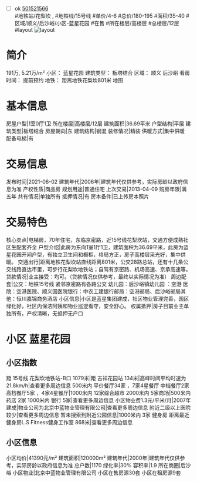 - [ ] ok [501521566](https://bj.5i5j.com/ershoufang/501521566.html)  
 #地铁站/花梨坎 ,  #地铁线/15号线
#单价/4-6 #总价/180-195 #面积/35-40   #区域/顺义/后沙峪/小区-蓝星花园 #在售 #所在楼层/高楼层 #总楼层/12层 #layout 
![layout](http://image2a.5i5j.com/bdir/layout/55d4ce300e5942f58024b797a34cfa03.jpg_P5.jpg) 
# 简介 
 191万,  5.21万/m² 
小区： 蓝星花园
建筑类型： 板塔结合
区域： 顺义 后沙峪
看房时间： 提前预约
地铁： 距离地铁花梨坎801米 地图
# 基本信息 
 房屋户型|1室0厅1卫
所在楼层|高楼层/12层
建筑面积|36.69平米
户型结构|平层
建筑类型|板塔结合
房屋朝向|东
建筑结构|钢混
装修情况|精装
供暖方式|集中供暖
配备电梯|有
# 交易信息 
 发布时间|2021-06-02
建筑年代|2006年|建筑年代仅供参考，实际房龄以政府信息为准
产权性质|商品房
规划用途|普通住宅
上次交易|2013-04-09
购房年限|满五年
共有情况|单独所有
抵押情况|有
房本备件|已上传房本照片
# 交易特色 
 核心卖点|电梯房，70年住宅，东临京密路，近15号线花梨坎站，交通方便成熟社区生配套齐全
户型介绍|此房为东向1室1厅1卫，建筑面积为36.69平米，此房为蓝星花园开间户型，有独立卫生间和橱柜，格局方正，房子高楼层采光好，集中供暖。
交通出行|距离地铁花梨坎站直线距离801米，公交28路总站，还有十几条公交线路直达市里，可步行花梨坎地铁站；自驾有京密路、机场高速、京承高速等。
贷款情况|业主接受：均可。（贷款情况仅供参考，最终以实际情况为准）
周边配套|公交：地铁15号线 紧邻京密路有各路公交 幼儿园：后沙峪镇幼儿园 ：空港 医院：空港医院、顺义国医院银行：中农工建银行邮局：空港邮局、后沙峪邮局其他：恒川嘉锦商务酒店
小区信息|小区是蓝星集团建成，社区物业管理完善，园区绿化好，社区内保洁阿姨和物业巡逻看守，安全舒心。
权属抵押|房子目前业主单独所有，产权清晰，无抵押无户口
# 小区 蓝星花园
## 小区指数 
 距 15号线 花梨坎地铁站-B口 1079米|距 吉祥花园站 134米|高峰时间平均时速为21.8km/h|查看更多周边信息
500米内 平价餐厅34家 ，7家4星餐厅
中档餐厅2家
高档餐厅5家 ，4家4星餐厅|1000米内 12家综合超市
2000米内 5家商场|500米内 药店 2家
1000米内 银行 5家|查看更多周边信息
小区物业费1.3元/平米/月|2007年建成|物业公司为北京中蓝物业管理有限公司|查看更多周边信息
附近二级以上医院较少|查看更多周边信息
暂未搜索到附近公园信息|1000米内 3家 健身房
距离最近健身房L.S Fitness健身工作室 868米|查看更多周边信息
## 小区信息 
 小区均价|41390元/m²
建筑面积|120000m²
建筑年代|2000年|建筑年代仅供参考，实际房龄以政府信息为准
总户数|1170
绿化率|30%
容积率|1.9
所在商圈|后沙峪
小区物业|北京中蓝物业管理有限公司
小区在售房源30套
小区在租房源9套
